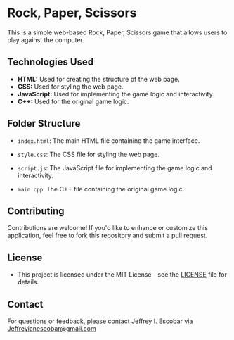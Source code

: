 # Rock, Paper, Scissors

This is a simple web-based Rock, Paper, Scissors game that allows users to play against the computer.

## Technologies Used

- **HTML:** Used for creating the structure of the web page.
- **CSS:** Used for styling the web page.
- **JavaScript:** Used for implementing the game logic and interactivity.
- **C++:** Used for the original game logic.

## Folder Structure

- `index.html`: The main HTML file containing the game interface.
  
- `style.css`: The CSS file for styling the web page.
  
- `script.js`: The JavaScript file for implementing the game logic and interactivity.
  
- `main.cpp`: The C++ file containing the original game logic.

## Contributing

Contributions are welcome! If you'd like to enhance or customize this application, feel free to fork this repository and submit a pull request.

## License

- This project is licensed under the MIT License - see the [LICENSE](LICENSE) file for details.

## Contact

For questions or feedback, please contact Jeffrey I. Escobar via Jeffreyianescobar@gmail.com

